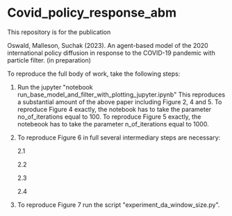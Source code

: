 # Covid_policy_response_abm

This repository is for the publication 

Oswald, Malleson, Suchak (2023). An agent-based model of the 2020 international policy 
diffusion in response to the COVID-19 pandemic with particle filter. (in preparation)

To reproduce the full body of work, take the following steps:

1. Run the jupyter "notebook run_base_model_and_filter_with_plotting_jupyter.ipynb"
   This reproduces a substantial amount of the above paper including Figure 2, 4 and 5.
   To reproduce Figure 4 exactly, the notebook has to take the parameter no_of_iterations equal to 100.
   To reproduce Figure 5 exactly, the notebeook has to take the parameter n_of_iterations equal to 1000.
   
2. To reproduce Figure 6 in full several intermediary steps are necessary: 
    
    2.1
    
    2.2
    
    2.3 
    
    2.4
    
3. To reproduce Figure 7 run the script "experiment_da_window_size.py".
